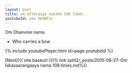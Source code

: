 ```yaml
---
layout: post
title: om uttaraaya namaha 108 times
youtubeId: zdu-Y6dKFic
---
```

 
 
Om Dhanvine nama 
 
 -  Who carries a bow 
 
  
 
  
 
 
 
 
 
 


{% include youtubePlayer.html id=page.youtubeId %}
 
[Next]({{ site.baseurl }}{% link  split2/_posts/2015-06-27-Om lokasaarangaaya nama 108 times.md%})
 
